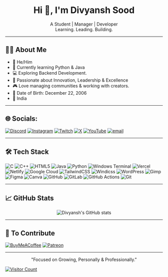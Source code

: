 <h1 align="center">Hi 👋, I'm Divyansh Sood</h1>

<p align="center">
A Student | Manager | Developer <br>
Learning. Leading. Building.
</p>

---

## 👨‍💻 About Me  
- 🔰 He/Him 
- 🌱 Currently learning Python & Java  
- 💻 Exploring Backend Development.  
- 🎯 Passionate about Innovation, Leadership & Excellence  
- 🎮 Love managing communities & working with creators. 
- 📅 Date of Birth: December 22, 2006  
- 📍 India  

---

## 🌐 Socials:
[![Discord](https://img.shields.io/badge/Discord-%237289DA.svg?logo=discord&logoColor=white)](https://discord.gg/6VcdFF3AFV) [![Instagram](https://img.shields.io/badge/Instagram-%23E4405F.svg?logo=Instagram&logoColor=white)](https://instagram.com/divyanshsood22) [![Twitch](https://img.shields.io/badge/Twitch-%239146FF.svg?logo=Twitch&logoColor=white)](https://twitch.tv/divyanshsood22) [![X](https://img.shields.io/badge/X-black.svg?logo=X&logoColor=white)](https://x.com/divyanshsood22) [![YouTube](https://img.shields.io/badge/YouTube-%23FF0000.svg?logo=YouTube&logoColor=white)](https://youtube.com/@@divyanshsood22) [![email](https://img.shields.io/badge/Email-D14836?logo=gmail&logoColor=white)](mailto:divyanshsood22@gmail.com) 

---

## 🛠️ Tech Stack  

![C](https://img.shields.io/badge/c-%2300599C.svg?style=plastic&logo=c&logoColor=white) ![C++](https://img.shields.io/badge/c++-%2300599C.svg?style=plastic&logo=c%2B%2B&logoColor=white) ![HTML5](https://img.shields.io/badge/html5-%23E34F26.svg?style=plastic&logo=html5&logoColor=white) ![Java](https://img.shields.io/badge/java-%23ED8B00.svg?style=plastic&logo=openjdk&logoColor=white) ![Python](https://img.shields.io/badge/python-3670A0?style=plastic&logo=python&logoColor=ffdd54) ![Windows Terminal](https://img.shields.io/badge/Windows%20Terminal-%234D4D4D.svg?style=plastic&logo=windows-terminal&logoColor=white) ![Vercel](https://img.shields.io/badge/vercel-%23000000.svg?style=plastic&logo=vercel&logoColor=white) ![Netlify](https://img.shields.io/badge/netlify-%23000000.svg?style=plastic&logo=netlify&logoColor=#00C7B7) ![Google Cloud](https://img.shields.io/badge/GoogleCloud-%234285F4.svg?style=plastic&logo=google-cloud&logoColor=white) ![TailwindCSS](https://img.shields.io/badge/tailwindcss-%2338B2AC.svg?style=plastic&logo=tailwind-css&logoColor=white) ![Windicss](https://img.shields.io/badge/windicss-48B0F1.svg?style=plastic&logo=windi-css&logoColor=white) ![WordPress](https://img.shields.io/badge/WordPress-%23117AC9.svg?style=plastic&logo=WordPress&logoColor=white) ![Gimp](https://img.shields.io/badge/Gimp-657D8B?style=plastic&logo=gimp&logoColor=FFFFFF) ![Figma](https://img.shields.io/badge/figma-%23F24E1E.svg?style=plastic&logo=figma&logoColor=white) ![Canva](https://img.shields.io/badge/Canva-%2300C4CC.svg?style=plastic&logo=Canva&logoColor=white) ![GitHub](https://img.shields.io/badge/github-%23121011.svg?style=plastic&logo=github&logoColor=white) ![GitLab](https://img.shields.io/badge/gitlab-%23181717.svg?style=plastic&logo=gitlab&logoColor=white) ![GitHub Actions](https://img.shields.io/badge/github%20actions-%232671E5.svg?style=plastic&logo=githubactions&logoColor=white) ![Git](https://img.shields.io/badge/git-%23F05033.svg?style=plastic&logo=git&logoColor=white)

---

## 📈 GitHub Stats  

<p align="center">
<img src="https://github-readme-stats.vercel.app/api?username=divyanshsood22&show_icons=true&theme=tokyonight" alt="Divyansh's GitHub stats"/>
</p>

---

## 💖 To Contribute
[![BuyMeACoffee](https://img.shields.io/badge/Buy%20Me%20a%20Coffee-ffdd00?style=for-the-badge&logo=buy-me-a-coffee&logoColor=black&style=plastic)](https://buymeacoffee.com/divyanshsood22) [![Patreon](https://img.shields.io/badge/Patreon-F96854?style=for-the-badge&logo=patreon&logoColor=white&style=plastic)](https://patreon.com/divyanshsood22) 

---

<p align="center">
  "Focused on Growing, Personally & Professionally."
</p>

<p align="center">

[![Visitor Count](https://vbr.nathanchung.dev/badge?page_id=divyanshsood22&label=Profile%20Views&color=70a5fd&lcolor=09071F&style=plastc)](https://github.com/divyanshsood22)

</p>